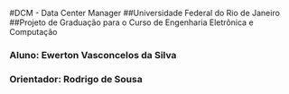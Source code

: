 #DCM - Data Center Manager 
##Universidade Federal do Rio de Janeiro
##Projeto de Graduação para o Curso de Engenharia Eletrônica e Computação
### Aluno: Ewerton Vasconcelos da Silva
### Orientador: Rodrigo de Sousa 

